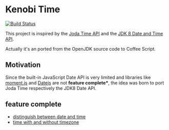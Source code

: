 # Kenobi Time

[![Build Status](https://travis-ci.org/Kenobi-Time/KenobiTime.svg?branch=master)](https://travis-ci.org/Kenobi-Time/KenobiTime)

This project is inspired by the [Joda Time API](http://www.joda.org/joda-time/) and the [JDK 8 Date and Time API](http://docs.oracle.com/javase/8/docs/api/java/time/package-summary.html).

Actually it's an ported from the OpenJDK source code to Coffee Script.

## Motivation

Since the built-in JavaScript Date API is very limited and libraries like [moment.js](http://momentjs.com) and [Datejs](http://www.datejs.com) are not __feature complete*__, the idea was born to port Joda Time respectively the JDK8 Date API.

## feature complete

* [distinguish between date and time](http://docs.oracle.com/javase/tutorial/datetime/iso/date.html)
* [time with and without timezone](http://docs.oracle.com/javase/tutorial/datetime/iso/timezones.html)
